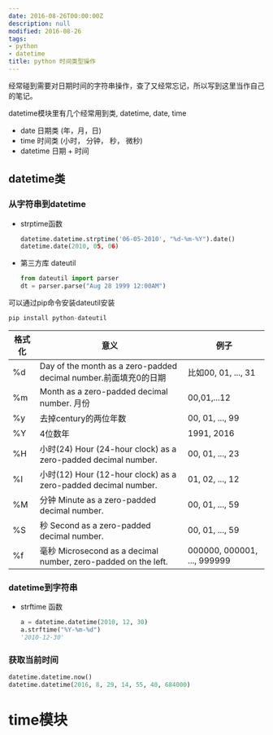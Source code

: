 ```yaml
---
date: 2016-08-26T00:00:00Z
description: null
modified: 2016-08-26
tags:
- python
- datetime
title: python 时间类型操作
---
```


经常碰到需要对日期时间的字符串操作，查了又经常忘记，所以写到这里当作自己的笔记。

datetime模块里有几个经常用到类, datetime, date, time

+ date 日期类 (年，月，日)
+ time 时间类 (小时， 分钟， 秒， 微秒)
+ datetime 日期 + 时间

## datetime类 ##

### 从字符串到datetime ###
* strptime函数

  ```python
  datetime.datetime.strptime('06-05-2010', "%d-%m-%Y").date()
  datetime.date(2010, 05, 06)
  ```


* 第三方库 dateutil

  ```python
  from dateutil import parser
  dt = parser.parse("Aug 28 1999 12:00AM")
  ```

可以通过pip命令安装dateutil安装

```python
pip install python-dateutil
```


| 格式化 |                             意义                             | 例子                        |
| ------ | ---------------------------------------------------------- | --------------------------- |
| %d     | Day of the month as a zero-padded decimal number.前面填充0的日期 | 比如00, 01, ..., 31         |
| %m     |         Month as a zero-padded decimal number. 月份          | 00,01,...12                 |
| %y     |                    去掉century的两位年数                     | 00, 01, ..., 99             |
| %Y     |                           4位数年                            | 1991, 2016                  |
| %H     | 小时(24) Hour (24-hour clock) as a zero-padded decimal number. | 00, 01, ..., 23             |
| %I     | 小时(12) Hour (12-hour clock) as a zero-padded decimal number. | 01, 02, ..., 12             |
| %M     |         分钟 Minute as a zero-padded decimal number.         | 00, 01, ..., 59             |
| %S     |          秒 Second as a zero-padded decimal number.          | 00, 01, ..., 59             |
| %f     | 毫秒 Microsecond as a decimal number, zero-padded on the left. | 000000, 000001, ..., 999999 |

### datetime到字符串 ###
* strftime 函数

  ```python
  a = datetime.datetime(2010, 12, 30)
  a.strftime("%Y-%m-%d")
  '2010-12-30'
  ```

### 获取当前时间 ###
```python
datetime.datetime.now()
datetime.datetime(2016, 8, 29, 14, 55, 40, 684000)
```

# time模块 #
